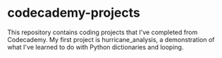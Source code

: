 # codecademy-projects
This repository contains coding projects that I've completed from Codecademy. My first project is hurricane_analysis, a demonstration of what I've learned to do with Python dictionaries and looping.
